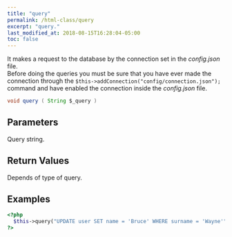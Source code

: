 ```yaml
---
title: "query"
permalink: /html-class/query
excerpt: "query."
last_modified_at: 2018-08-15T16:28:04-05:00
toc: false
---
```


It makes a request to the database by the connection set in the _config.json_ file.<br>
Before doing the queries you must be sure that you have ever made the connection through the `$this->addConnection("config/connection.json");` command and have enabled the connection inside the _config.json_ file.<br>
```java
void query ( String $_query )
```

## Parameters
Query string.

## Return Values
Depends of type of query.

## Examples
```php
<?php
  $this->query("UPDATE user SET name = 'Bruce' WHERE surname = 'Wayne'");
?>
```
